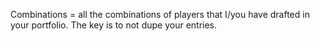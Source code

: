 Combinations = all the combinations of players that I/you have drafted in your portfolio. The key is to not dupe your entries.
